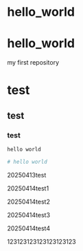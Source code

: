 # hello_world
# hello_world
my first repository

# test
## test
### test

```bash
hello world
```

```bash
# hello world

```

20250413test

20250414test1

20250414test2

20250414test3

20250414test4

123123123123123123123
